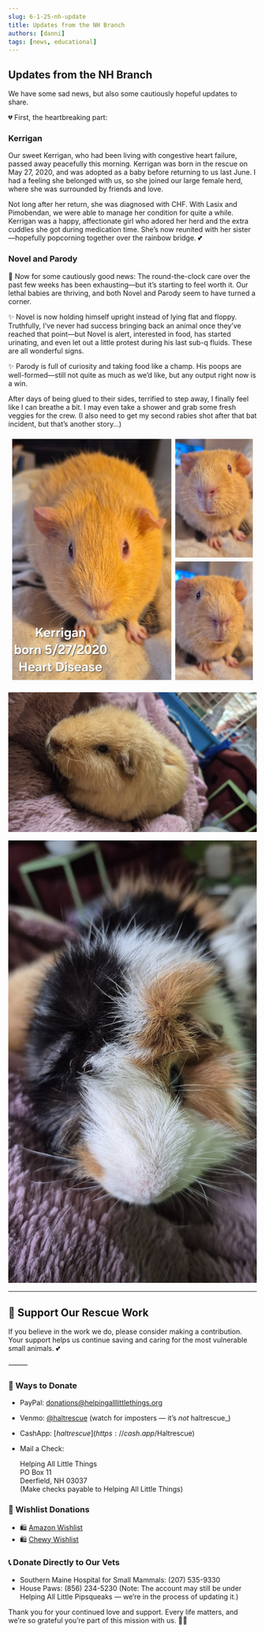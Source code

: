 ```yaml
---
slug: 6-1-25-nh-update
title: Updates from the NH Branch
authors: [danni]
tags: [news, educational]
---
```


## Updates from the NH Branch

We have some sad news, but also some cautiously hopeful updates to share.

<!-- truncate -->

💔 First, the heartbreaking part:

### Kerrigan

Our sweet Kerrigan, who had been living with congestive heart failure, passed away peacefully this morning. Kerrigan was born in the rescue on May 27, 2020, and was adopted as a baby before returning to us last June. I had a feeling she belonged with us, so she joined our large female herd, where she was surrounded by friends and love.

Not long after her return, she was diagnosed with CHF. With Lasix and Pimobendan, we were able to manage her condition for quite a while. Kerrigan was a happy, affectionate girl who adored her herd and the extra cuddles she got during medication time. She’s now reunited with her sister—hopefully popcorning together over the rainbow bridge. 💕

### Novel and Parody

🌱 Now for some cautiously good news:
The round-the-clock care over the past few weeks has been exhausting—but it’s starting to feel worth it. Our lethal babies are thriving, and both Novel and Parody seem to have turned a corner.

✨ Novel is now holding himself upright instead of lying flat and floppy. Truthfully, I’ve never had success bringing back an animal once they’ve reached that point—but Novel is alert, interested in food, has started urinating, and even let out a little protest during his last sub-q fluids. These are all wonderful signs.

✨ Parody is full of curiosity and taking food like a champ. His poops are well-formed—still not quite as much as we’d like, but any output right now is a win.

After days of being glued to their sides, terrified to step away, I finally feel like I can breathe a bit. I may even take a shower and grab some fresh veggies for the crew. (I also need to get my second rabies shot after that bat incident, but that’s another story…)

![Kerrigan the Guinea Pig](kerrigan.jpg)

![Guinea Pig](nh.jpg)

![Guinea Pig](nh2.jpg)

----

## 🙏  Support Our Rescue Work

If you believe in the work we do, please consider making a contribution.
Your support helps us continue saving and caring for the most vulnerable small animals. 💕

⸻

### 💸  Ways to Donate
 - PayPal: donations@helpingalllittlethings.org
 - Venmo: [@haltrescue](https://account.venmo.com/u/haltrescue) (watch for imposters — it’s _not_ haltrescue_)
 - CashApp: [$haltrescue](https://cash.app/$Haltrescue)
 - Mail a Check:  
  
    Helping All Little Things    
    PO Box 11    
    Deerfield, NH 03037    
    (Make checks payable to Helping All Little Things)    


### 🛒 Wishlist Donations
 - 🛍️ [Amazon Wishlist](https://tinyurl.com/HALT-Amazon-Wishlist)
 - 🛍️ [Chewy Wishlist](https://tinyurl.com/HALT-Chewy-Wishlist)


### 📞 Donate Directly to Our Vets
 - Southern Maine Hospital for Small Mammals: (207) 535-9330
 - House Paws: (856) 234-5230
(Note: The account may still be under Helping All Little Pipsqueaks — we’re in the process of updating it.)

Thank you for your continued love and support.
Every life matters, and we’re so grateful you’re part of this mission with us. 🐹💕
